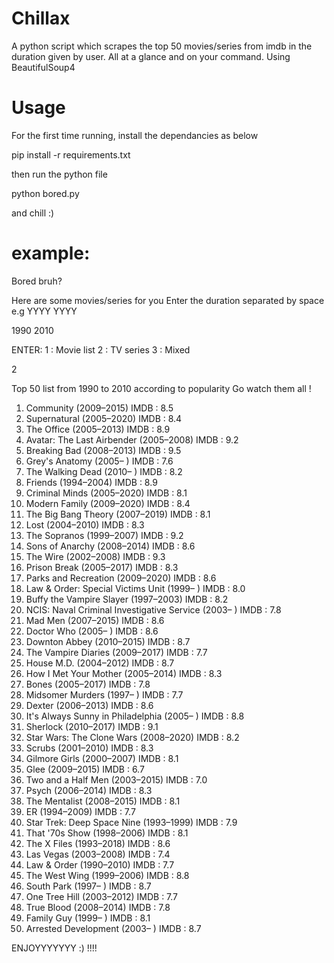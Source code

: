 # Chillax
A python script which scrapes the top 50 movies/series from imdb in the duration given by user. All at a glance and on your command.
Using BeautifulSoup4
# Usage

For the first time running, install the dependancies as below

pip install -r requirements.txt

then run the python file

python bored.py

and chill :)

# example:

Bored bruh?

Here are some movies/series for you
Enter the duration separated by space   e.g YYYY YYYY

1990 2010

ENTER:
1 : Movie list
2 : TV series
3 : Mixed

2

Top 50 list from 1990 to 2010 according to popularity
Go watch them all !

1. Community (2009–2015)  IMDB : 8.5
2. Supernatural (2005–2020)  IMDB : 8.4
3. The Office (2005–2013)  IMDB : 8.9
4. Avatar: The Last Airbender (2005–2008)  IMDB : 9.2
5. Breaking Bad (2008–2013)  IMDB : 9.5
6. Grey's Anatomy (2005– )  IMDB : 7.6
7. The Walking Dead (2010– )  IMDB : 8.2
8. Friends (1994–2004)  IMDB : 8.9
9. Criminal Minds (2005–2020)  IMDB : 8.1
10. Modern Family (2009–2020)  IMDB : 8.4
11. The Big Bang Theory (2007–2019)  IMDB : 8.1
12. Lost (2004–2010)  IMDB : 8.3
13. The Sopranos (1999–2007)  IMDB : 9.2
14. Sons of Anarchy (2008–2014)  IMDB : 8.6
15. The Wire (2002–2008)  IMDB : 9.3
16. Prison Break (2005–2017)  IMDB : 8.3
17. Parks and Recreation (2009–2020)  IMDB : 8.6
18. Law & Order: Special Victims Unit (1999– )  IMDB : 8.0
19. Buffy the Vampire Slayer (1997–2003)  IMDB : 8.2
20. NCIS: Naval Criminal Investigative Service (2003– )  IMDB : 7.8
21. Mad Men (2007–2015)  IMDB : 8.6
22. Doctor Who (2005– )  IMDB : 8.6
23. Downton Abbey (2010–2015)  IMDB : 8.7
24. The Vampire Diaries (2009–2017)  IMDB : 7.7
25. House M.D. (2004–2012)  IMDB : 8.7
26. How I Met Your Mother (2005–2014)  IMDB : 8.3
27. Bones (2005–2017)  IMDB : 7.8
28. Midsomer Murders (1997– )  IMDB : 7.7
29. Dexter (2006–2013)  IMDB : 8.6
30. It's Always Sunny in Philadelphia (2005– )  IMDB : 8.8
31. Sherlock (2010–2017)  IMDB : 9.1
32. Star Wars: The Clone Wars (2008–2020)  IMDB : 8.2
33. Scrubs (2001–2010)  IMDB : 8.3
34. Gilmore Girls (2000–2007)  IMDB : 8.1
35. Glee (2009–2015)  IMDB : 6.7
36. Two and a Half Men (2003–2015)  IMDB : 7.0
37. Psych (2006–2014)  IMDB : 8.3
38. The Mentalist (2008–2015)  IMDB : 8.1
39. ER (1994–2009)  IMDB : 7.7
40. Star Trek: Deep Space Nine (1993–1999)  IMDB : 7.9
41. That '70s Show (1998–2006)  IMDB : 8.1
42. The X Files (1993–2018)  IMDB : 8.6
43. Las Vegas (2003–2008)  IMDB : 7.4
44. Law & Order (1990–2010)  IMDB : 7.7
45. The West Wing (1999–2006)  IMDB : 8.8
46. South Park (1997– )  IMDB : 8.7
47. One Tree Hill (2003–2012)  IMDB : 7.7
48. True Blood (2008–2014)  IMDB : 7.8
49. Family Guy (1999– )  IMDB : 8.1
50. Arrested Development (2003– )  IMDB : 8.7


ENJOYYYYYYY :) !!!!

